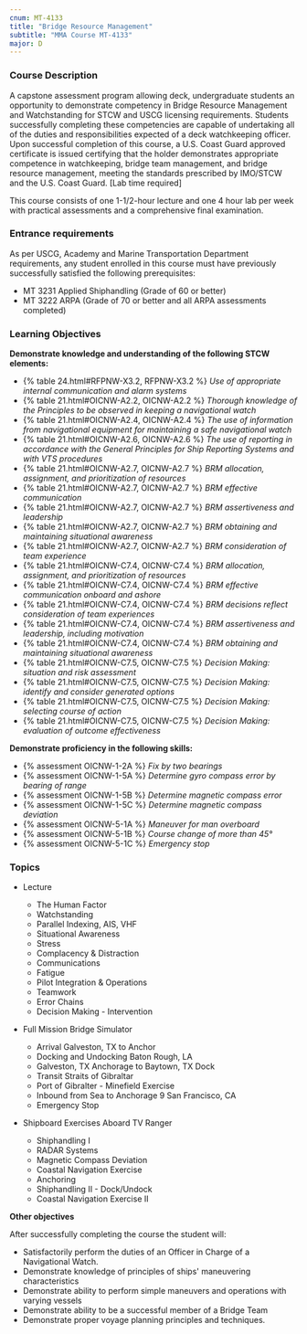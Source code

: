 ```yaml
---
cnum: MT-4133
title: "Bridge Resource Management"
subtitle: "MMA Course MT-4133"
major: D
---
```


### Course Description

A capstone assessment program allowing deck, undergraduate students an opportunity to demonstrate competency in Bridge Resource Management and Watchstanding for STCW and USCG licensing requirements. Students successfully completing these competencies are capable of undertaking all of the duties and responsibilities expected of a deck watchkeeping officer. Upon successful completion of this course, a U.S. Coast Guard approved certificate is issued certifying that the holder demonstrates appropriate competence in watchkeeping, bridge team management, and bridge resource management, meeting the standards prescribed by IMO/STCW and the U.S. Coast Guard.  [Lab time required]

This course consists of one 1-1/2-hour lecture and one 4 hour lab per week with practical assessments and a comprehensive final examination.

### Entrance requirements

As per USCG, Academy and Marine Transportation Department requirements, any student 
enrolled in this course must have previously successfully satisfied the following prerequisites:

* MT 3231  Applied Shiphandling (Grade of 60 or better)
* MT 3222  ARPA (Grade of 70 or better and all ARPA assessments completed)

### Learning Objectives

**Demonstrate knowledge and understanding of the following STCW elements:**

* {% table 24.html#RFPNW-X3.2, RFPNW-X3.2 %} *Use of appropriate internal communication and alarm systems*
* {% table 21.html#OICNW-A2.2, OICNW-A2.2 %} *Thorough knowledge of the Principles to be observed in keeping a navigational watch*
* {% table 21.html#OICNW-A2.4, OICNW-A2.4 %} *The use of information from navigational equipment for maintaining a safe navigational watch*
* {% table 21.html#OICNW-A2.6, OICNW-A2.6 %} *The use of reporting in accordance with the General Principles for Ship Reporting Systems and with VTS procedures*
* {% table 21.html#OICNW-A2.7, OICNW-A2.7 %} *BRM allocation, assignment, and prioritization of resources*
* {% table 21.html#OICNW-A2.7, OICNW-A2.7 %} *BRM effective communication*
* {% table 21.html#OICNW-A2.7, OICNW-A2.7 %} *BRM assertiveness and leadership*
* {% table 21.html#OICNW-A2.7, OICNW-A2.7 %} *BRM obtaining and maintaining situational awareness*
* {% table 21.html#OICNW-A2.7, OICNW-A2.7 %} *BRM consideration of team experience*
* {% table 21.html#OICNW-C7.4, OICNW-C7.4 %} *BRM allocation, assignment, and prioritization of resources*
* {% table 21.html#OICNW-C7.4, OICNW-C7.4 %} *BRM effective communication onboard and ashore*
* {% table 21.html#OICNW-C7.4, OICNW-C7.4 %} *BRM decisions reflect consideration of team experiences*
* {% table 21.html#OICNW-C7.4, OICNW-C7.4 %} *BRM assertiveness and leadership, including motivation*
* {% table 21.html#OICNW-C7.4, OICNW-C7.4 %} *BRM obtaining and maintaining situational awareness*
* {% table 21.html#OICNW-C7.5, OICNW-C7.5 %} *Decision Making: situation and risk assessment*
* {% table 21.html#OICNW-C7.5, OICNW-C7.5 %} *Decision Making: identify and consider generated options*
* {% table 21.html#OICNW-C7.5, OICNW-C7.5 %} *Decision Making: selecting course of action*
* {% table 21.html#OICNW-C7.5, OICNW-C7.5 %} *Decision Making: evaluation of outcome effectiveness*

**Demonstrate proficiency in the following skills:**

* {% assessment OICNW-1-2A %} *Fix by two bearings*
* {% assessment OICNW-1-5A %} *Determine gyro compass error by bearing of range*
* {% assessment OICNW-1-5B %} *Determine magnetic compass error*
* {% assessment OICNW-1-5C %} *Determine magnetic compass deviation*
* {% assessment OICNW-5-1A %} *Maneuver for man overboard*
* {% assessment OICNW-5-1B %} *Course change of more than 45°*
* {% assessment OICNW-5-1C %} *Emergency stop*

### Topics

* Lecture
	* The Human Factor
	* Watchstanding
	* Parallel Indexing, AIS, VHF
	* Situational Awareness
	* Stress
	* Complacency & Distraction
	* Communications
	* Fatigue
	* Pilot Integration & Operations
	* Teamwork
	* Error Chains
	* Decision Making - Intervention

* Full Mission Bridge Simulator
	* Arrival Galveston, TX to Anchor
	* Docking and Undocking Baton Rough, LA
	* Galveston, TX Anchorage to Baytown, TX Dock
	* Transit Straits of Gibraltar
	* Port of Gibralter - Minefield Exercise
	* Inbound from Sea to Anchorage 9 San Francisco, CA
	* Emergency Stop

* Shipboard Exercises Aboard TV Ranger
	* Shiphandling I 
	* RADAR Systems
	* Magnetic Compass Deviation
	* Coastal Navigation Exercise
	* Anchoring
	* Shiphandling II - Dock/Undock 
	* Coastal Navigation Exercise II



**Other objectives**


After successfully completing the course the student will:

* Satisfactorily perform the duties of an Officer in Charge of a Navigational Watch.
* Demonstrate knowledge of principles of ships' maneuvering characteristics
* Demonstrate ability to perform simple maneuvers and operations with varying vessels
* Demonstrate ability to be a successful member of a Bridge Team
* Demonstrate proper voyage planning principles and techniques.



